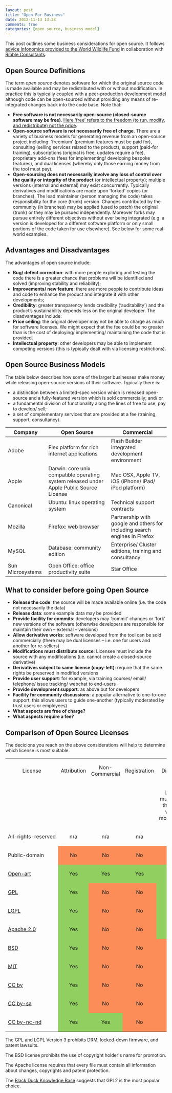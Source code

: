 ```yaml
---
layout: post
title: "Open For Business"
date: 2012-11-13 13:28
comments: true
categories: [open source, business model]
---
```


This post outlines some business considerations for open source. It follows [advice Infonomics provided to the World Wildlife Fund](/../portfolio_project/14) in collaboration with [Ribble Consultants](http://www.ribble-consultants.co.uk).
<!--more-->

Open Source Definitions
-----------------------
The term _open source_ denotes software for which the original source code is made available and may be redistributed with or without modification. In practice this is typically coupled with a peer-production development model although code can be open-sourced without providing any means of re-integrated changes back into the code base.
Note that:

* **Free software is not necessarily open-source (closed-source software may be free)**.  [Here ‘free’ refers to the freedom (to run, modify, and redistribute) not the price](http://www.gnu.org/philosophy/selling.html).
* **Open-source software is not necessarily free of charge**.  There are a variety of business models for generating revenue from an open-source project including: ‘freemium’ (premium features must be paid for), consulting (selling services related to the product), support (paid-for training), subscriptions (original is free, updates require a fee), proprietary add-ons (fees for implementing/ developing bespoke features), and dual licenses (whereby only those earning money from the tool must pay).
*	**Open-sourcing does not necessarily involve any loss of control over the quality or integrity of the product** (or intellectual property); multiple versions (internal and external) may exist concurrently.  Typically derivatives and modifications are made upon ‘forked’ copies (or branches).  The lead maintainer (person managing the code) takes responsibility for the core (trunk) version.  Changes contributed by the community (in branches) may be applied (used to patch) the original (trunk) or they may be pursued independently.  Moreover forks may pursue entirely different objectives without ever being integrated (e.g. a version is developed for a different software platform or only small portions of the code taken for use elsewhere).  See below for some real-world examples.

Advantages and Disadvantages
----------------------------
The advantages of open source include:

*	**Bug/ defect correction**: with more people exploring and testing the code there is a greater chance that problems will be identified and solved (improving stability and reliability);
*	**Improvements/ new feature**: there are more people to contribute ideas and code to enhance the product and integrate it with other developments;
*	**Credibility**: greater transparency lends credibility (‘auditability’) and the product’s sustainability depends less on the original developer.
The disadvantages include:
*	**Price ceiling**: the original developer may not be able to charge as much for software licenses.  We might expect that the fee could be no greater than is the cost of deploying/ implementing/ maintaining the code that is provided.
*	**Intellectual property**: other developers may be able to implement competing versions (this is typically dealt with via licensing restrictions).

Open Source Business Models
---------------------------
The table below describes how some of the larger businesses make money while releasing open-source versions of their software.
Typically there is:

*	a distinction between a limited-spec version which is released open-source and a fully-featured version which is sold commercially; and/ or
*	a fundamental division of functionality along the lines of free to use, pay to develop/ sell;
*	a set of complementary services that are provided at a fee (training, support, consultancy).

| Company          | Open Source                                                                              | Commercial                                                                 |
|------------------|------------------------------------------------------------------------------------------|----------------------------------------------------------------------------|
| Adobe            | Flex platform for rich internet applications                                             | Flash Builder integrated development environment
| Apple            | Darwin: core unix compatible operating system released under Apple Public Source License | Mac OSX, Apple TV, iOS (iPhone/ iPad/ iPod platform)
| Canonical        | Ubuntu: linux operating system                                                           | Technical support contracts 
| Mozilla          | Firefox: web browser                                                                     | Partnership with google and others for including search engines in Firefox
| MySQL            | Database: community edition                                                              | Enterprise/ Cluster editions, training and consultancy
| Sun Microsystems | Open Office: office productivity suite                                                   | Star Office
  
What to consider before going Open Source
-----------------------------------------
* **Release the code**: the source will be made available online (i.e. the code not necessarily the data)
* **Release data**: some example data may be provided
* **Provide facility for commits**: developers may ‘commit’ changes or ‘fork’ new versions of the software (otherwise developers are responsible for maintain their own – external – versions)
* **Allow derivative works**: software developed from the tool can be sold commercially (there may be dual licenses – i.e. one for users and another for re-sellers)
* **Modifications must distribute source**: Licensee must include the source with any modifications (i.e. cannot create a closed-source derivative)
* **Derivatives subject to same license (copy-left)**: require that the same rights be preserved in modified versions
* **Provide user support**: for example, via training courses/ email/ telephone/ issue tracking/ webchat to end-users
* **Provide development support**: as above but for developers
* **Facility for community discussions**: a popular alternative to one-to-one support, this allows users to guide one-another (typically moderated by trust users or employees)
* **What aspects are free of charge?**
* **What aspects require a fee?**
 
Comparison of Open Source Licenses
----------------------------------
The decicions you reach on the above considerations will help to determine which license is most suitable.

<table>
 <tr>
  <td>
  <p align="center"><span>License</span></p>
  </td>
  <td>
  <p align="center"><span>Attribution</span></p>
  </td>
  <td>
  <p align="center"><span>Non-Commercial</span></p>
  </td>
  <td>
  <p align="center"><span>Registration</span></p>
  </td>
  <td>
  <p align="center"><span>Distribution</span></p>
  </td>
  <td>
  <p align="center"><span>Combinations</span></p>
  </td>
  <td>
  <p align="center"><span>Transformation</span></p>
  </td>
  <td>
  <p align="center"><span>Linking</span></p>
  </td>
  <td>
  <p align="center"><span>Copyleft</span></p>
  </td>
 </tr>
 <tr>
  <td>
  <p align="center"><span>&nbsp;</span></p>
  </td>
  <td>
  <p align="center"><span>&nbsp;</span></p>
  </td>
  <td>
  <p align="center"><span>&nbsp;</span></p>
  </td>
  <td>
  <p align="center"><span>&nbsp;</span></p>
  </td>
  <td>
  <p align="center"><span>Licensee must include the source with any
  modifications</span></p>
  </td>
  <td>
  <p align="center"><span>with other code</span></p>
  </td>
  <td>
  <p align="center"><span>edit/ rewrite</span></p>
  </td>
  <td>
  <p align="center"><span>with code under different license</span></p>
  </td>
  <td>
  <p align="center"><span>Derivates subject to same license</span></p>
  </td>
 </tr>
 <tr>
  <td nowrap valign="bottom">
  <p><span>All-rights-reserved</span></p>
  </td>
  <td nowrap>
  <p align="center"><span>n/a</span></p>
  </td>
  <td nowrap>
  <p align="center"><span>n/a</span></p>
  </td>
  <td nowrap>
  <p align="center"><span>n/a</span></p>
  </td>
  <td nowrap>
  <p align="center"><span>n/a</span></p>
  </td>
  <td nowrap>
  <p align="center"><span>n/a</span></p>
  </td>
  <td nowrap>
  <p align="center"><span>n/a</span></p>
  </td>
  <td nowrap>
  <p align="center"><span>n/a</span></p>
  </td>
  <td nowrap>
  <p align="center"><span>n/a</span></p>
  </td>
 </tr>
 <tr>
  <td nowrap valign="bottom">
  <p><span>Public-domain</span></p>
  </td>
  <td nowrap style="background: #FC8D59">
  <p align="center"><span>No</span></p>
  </td>
  <td nowrap style="background: #FC8D59">
  <p align="center"><span>No</span></p>
  </td>
  <td nowrap style="background: #FC8D59">
  <p align="center"><span>No</span></p>
  </td>
  <td nowrap style="background: #FC8D59">
  <p align="center"><span>No</span></p>
  </td>
  <td nowrap style="background: #91CF60">
  <p align="center"><span>Allowed</span></p>
  </td>
  <td nowrap style="background: #91CF60">
  <p align="center"><span>Allowed</span></p>
  </td>
  <td nowrap style="background: #91CF60">
  <p align="center"><span>Yes</span></p>
  </td>
  <td nowrap style="background: #FC8D59">
  <p align="center"><span>No</span></p>
  </td>
 </tr>
 <tr>
  <td nowrap valign="bottom">
  <a href="http://three.org/openart/license/"><p><span>Open-art</span></p></a>
  </td>
  <td nowrap style="background: #91CF60">
  <p align="center"><span>Yes</span></p>
  </td>
  <td nowrap style="background: #91CF60">
  <p align="center"><span>Yes</span></p>
  </td>
  <td nowrap style="background: #91CF60">
  <p align="center"><span>Yes</span></p>
  </td>
  <td nowrap style="background: #91CF60">
  <p align="center"><span>Yes</span></p>
  </td>
  <td nowrap style="background: #FFFFBF">
  <p align="center"><span>Share alike</span></p>
  </td>
  <td nowrap style="background: #FFFFBF">
  <p align="center"><span>Share alike</span></p>
  </td>
  <td nowrap style="background: #91CF60">
  <p align="center"><span>Yes</span></p>
  </td>
  <td nowrap style="background: #FC8D59">
  <p align="center"><span>No</span></p>
  </td>
 </tr>
 <tr>
  <td nowrap valign="bottom">
  <a href="www.gnu.org/licenses/gpl.html"><p><span><acronym title="General Public License">GPL</acronym></span></p></a>
  </td>
  <td nowrap style="background: #91CF60">
  <p align="center"><span>Yes</span></p>
  </td>
  <td nowrap style="background: #FC8D59">
  <p align="center"><span>No</span></p>
  </td>
  <td nowrap style="background: #FC8D59">
  <p align="center"><span>No</span></p>
  </td>
  <td nowrap style="background: #91CF60">
  <p align="center"><span>Yes</span></p>
  </td>
  <td nowrap style="background: #FFFFBF">
  <p align="center"><span>Share alike</span></p>
  </td>
  <td nowrap style="background: #FFFFBF">
  <p align="center"><span>Share alike</span></p>
  </td>
  <td nowrap style="background: #FC8D59">
  <p align="center"><span>No</span></p>
  </td>
  <td nowrap style="background: #91CF60">
  <p align="center"><span>Yes</span></p>
  </td>
 </tr>
 <tr>
  <td nowrap valign="bottom">
  <a href="www.gnu.org/copyleft/lesser.html"><p><span><acronym title="Lesser General Public License">LGPL</acronym></span></p></a>
  </td>
  <td nowrap style="background: #91CF60">
  <p align="center"><span>Yes</span></p>
  </td>
  <td nowrap style="background: #FC8D59">
  <p align="center"><span>No</span></p>
  </td>
  <td nowrap style="background: #FC8D59">
  <p align="center"><span>No</span></p>
  </td>
  <td nowrap style="background: #91CF60">
  <p align="center"><span>Yes</span></p>
  </td>
  <td nowrap style="background: #91CF60">
  <p align="center"><span>Allowed</span></p>
  </td>
  <td nowrap style="background: #FFFFBF">
  <p align="center"><span>Share alike</span></p>
  </td>
  <td nowrap style="background: #91CF60">
  <p align="center"><span>Yes</span></p>
  </td>
  <td nowrap style="background: #FC8D59">
  <p align="center"><span>No</span></p>
  </td>
 </tr>
 <tr>
  <td nowrap valign="bottom">
  <a href="http://www.apache.org/licenses/LICENSE-2.0.html"><p><span>Apache 2.0</span></p></a>
  </td>
  <td nowrap style="background: #91CF60">
  <p align="center"><span>Yes</span></p>
  </td>
  <td nowrap style="background: #FC8D59">
  <p align="center"><span>No</span></p>
  </td>
  <td nowrap style="background: #FC8D59">
  <p align="center"><span>No</span></p>
  </td>
  <td nowrap style="background: #91CF60">
  <p align="center"><span>Yes</span></p>
  </td>
  <td nowrap style="background: #91CF60">
  <p align="center"><span>Allowed</span></p>
  </td>
  <td nowrap style="background: #91CF60">
  <p align="center"><span>Allowed</span></p>
  </td>
  <td nowrap style="background: #91CF60">
  <p align="center"><span>Yes</span></p>
  </td>
  <td nowrap style="background: #FC8D59">
  <p align="center"><span>No</span></p>
  </td>
 </tr>
 <tr>
  <td nowrap valign="bottom">
  <a href="http://www.linfo.org/bsdlicense.html"><p><span><acronym title="Berkley Software Distribution">BSD</acronym></span></p></a>
  </td>
  <td nowrap style="background: #91CF60">
  <p align="center"><span>Yes</span></p>
  </td>
  <td nowrap style="background: #FC8D59">
  <p align="center"><span>No</span></p>
  </td>
  <td nowrap style="background: #FC8D59">
  <p align="center"><span>No</span></p>
  </td>
  <td nowrap style="background: #FC8D59">
  <p align="center"><span>No</span></p>
  </td>
  <td nowrap style="background: #91CF60">
  <p align="center"><span>Allowed</span></p>
  </td>
  <td nowrap style="background: #91CF60">
  <p align="center"><span>Allowed</span></p>
  </td>
  <td nowrap style="background: #91CF60">
  <p align="center"><span>Yes</span></p>
  </td>
  <td nowrap style="background: #FC8D59">
  <p align="center"><span>No</span></p>
  </td>
 </tr>
 <tr>
  <td nowrap valign="bottom">
  <a href="mit-license.org"><p><span><acronym title="Massachusetts Institute of Technology">MIT<acronym></span></p></a>
  </td>
  <td nowrap style="background: #91CF60">
  <p align="center"><span>Yes</span></p>
  </td>
  <td nowrap style="background: #FC8D59">
  <p align="center"><span>No</span></p>
  </td>
  <td nowrap style="background: #FC8D59">
  <p align="center"><span>No</span></p>
  </td>
  <td nowrap style="background: #FC8D59">
  <p align="center"><span>No</span></p>
  </td>
  <td nowrap style="background: #91CF60">
  <p align="center"><span>Allowed</span></p>
  </td>
  <td nowrap style="background: #91CF60">
  <p align="center"><span>Allowed</span></p>
  </td>
  <td nowrap style="background: #91CF60">
  <p align="center"><span>Yes</span></p>
  </td>
  <td nowrap style="background: #FC8D59">
  <p align="center"><span>No</span></p>
  </td>
 </tr>
 <tr>
  <td nowrap valign="bottom">
  <a href="creativecommons.org/licenses/by/3.0"><p><span><acronym title="Creative Commons Attribution">CC by</acronym></span></p></a>
  </td>
  <td nowrap style="background: #91CF60">
  <p align="center"><span>Yes</span></p>
  </td>
  <td nowrap style="background: #FC8D59">
  <p align="center"><span>No</span></p>
  </td>
  <td nowrap style="background: #FC8D59">
  <p align="center"><span>No</span></p>
  </td>
  <td nowrap style="background: #FC8D59">
  <p align="center"><span>No</span></p>
  </td>
  <td nowrap style="background: #91CF60">
  <p align="center"><span>Allowed</span></p>
  </td>
  <td nowrap style="background: #91CF60">
  <p align="center"><span>Allowed</span></p>
  </td>
  <td nowrap style="background: #91CF60">
  <p align="center"><span>Yes</span></p>
  </td>
  <td nowrap style="background: #FC8D59">
  <p align="center"><span>No</span></p>
  </td>
 </tr>
 <tr>
  <td nowrap valign="bottom">
  <a href="creativecommons.org/licenses/by-sa/3.0"><p><span><acronym title="Creative Commons Attribution ShareAlike">CC by-sa</acronym></span></p></a>
  </td>
  <td nowrap style="background: #91CF60">
  <p align="center"><span>Yes</span></p>
  </td>
  <td nowrap style="background: #FC8D59">
  <p align="center"><span>No</span></p>
  </td>
  <td nowrap style="background: #FC8D59">
  <p align="center"><span>No</span></p>
  </td>
  <td nowrap style="background: #FC8D59">
  <p align="center"><span>No</span></p>
  </td>
  <td nowrap style="background: #FFFFBF">
  <p align="center"><span>Share alike</span></p>
  </td>
  <td nowrap style="background: #FFFFBF">
  <p align="center"><span>Share alike</span></p>
  </td>
  <td nowrap style="background: #91CF60">
  <p align="center"><span>Yes</span></p>
  </td>
  <td nowrap style="background: #FC8D59">
  <p align="center"><span>No</span></p>
  </td>
 </tr>
 <tr>
  <td nowrap valign="bottom">
  <a href="creativecommons.org/licenses/by-nc-nd/3.0"><p><span><acronym title="Creative Commons Attribution Non-Commerical No-Derivatives">CC by-nc-nd</acronym></span></p></a>
  </td>
  <td nowrap style="background: #91CF60">
  <p align="center"><span>Yes</span></p>
  </td>
  <td nowrap style="background: #91CF60">
  <p align="center"><span>Yes</span></p>
  </td>
  <td nowrap style="background: #FC8D59">
  <p align="center"><span>No</span></p>
  </td>
  <td nowrap style="background: #FC8D59">
  <p align="center"><span>No</span></p>
  </td>
  <td nowrap style="background: #FC8D59">
  <p align="center"><span>No</span></p>
  </td>
  <td nowrap style="background: #FC8D59">
  <p align="center"><span>No</span></p>
  </td>
  <td nowrap style="background: #91CF60">
  <p align="center"><span>Yes</span></p>
  </td>
  <td nowrap style="background: #FC8D59">
  <p align="center"><span>No</span></p>
  </td>
 </tr>
</table>


The GPL and LGPL Version 3 prohibits DRM, locked-down firmware, and patent lawsuits.

The BSD license prohibits the use of copyright holder's name for promotion.

The Apache license requires that every file must contain all information about changes, copyrights and patent protection.

The [Black Duck Knowledge Base](http://osrc.blackducksoftware.com/data/licenses/#top20) suggests that GPL2 is the most popular choice.


